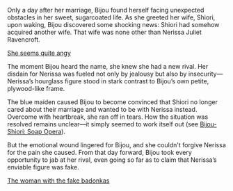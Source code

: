 <!-- title: Fake Honkers -->

Only a day after her marriage, Bijou found herself facing unexpected obstacles in her sweet, sugarcoated life. As she greeted her wife, Shiori, upon waking, Bijou discovered some shocking news: Shiori had somehow acquired another wife. That wife was none other than Nerissa Juliet Ravencroft.

[She seems quite angy](#embed:https://www.youtube.com/live/Tl7rUzJyc_0?t=5243)

The moment Bijou heard the name, she knew she had a new rival. Her disdain for Nerissa was fueled not only by jealousy but also by insecurity—Nerissa’s hourglass figure stood in stark contrast to Bijou’s own petite, plywood-like frame.

The blue maiden caused Bijou to become convinced that Shiori no longer cared about their marriage and wanted to be with Nerissa instead. Overcome with heartbreak, she ran off in tears. How the situation was resolved remains unclear—it simply seemed to work itself out (see [Bijou-Shiori: Soap Opera](#edge:shiori-bijou)).

But the emotional wound lingered for Bijou, and she couldn't forgive Nerissa for the pain she caused. From that day forward, Bijou took every opportunity to jab at her rival, even going so far as to claim that Nerissa’s enviable figure was fake.

[The woman with the fake badonkas](#embed:https://www.youtube.com/live/Tl7rUzJyc_0?t=8396)
